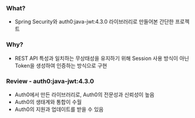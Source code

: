 ### What?
- Spring Security와 auth0:java-jwt:4.3.0 라이브러리로 만들어본 간단한 프로젝트
  
### Why?
- REST API 특성과 일치하는 무상태성을 유지하기 위해 Session 사용 방식이 아닌 Token을 생성하여 인증하는 방식으로 구현

### Review - auth0:java-jwt:4.3.0
- Auth0에서 만든 라이브러리로, Auth0의 전문성과 신뢰성이 높음
- Auth0의 생태계와 통합이 수월
- Auth0의 지원과 업데이트를 받을 수 있음
